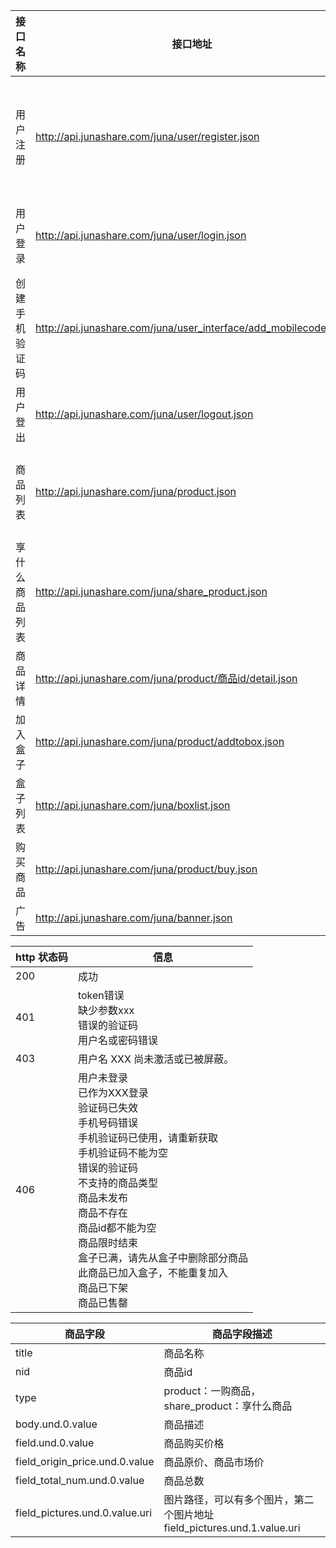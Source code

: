 | 接口名称        | 接口地址           | 接口参数  |接口方式|header|status code|
| ------------- |-------------| -----|----|----|-----|
| 用户注册      | http://api.junashare.com/juna/user/register.json | name:手机号，pass：密码，code：手机验证码 |post|X-CSRF-Token:XXX，token的值来自于 http://api.junashare.com/services/session/token|401,406,200|
| 用户登录      |http://api.junashare.com/juna/user/login.json      |name:手机号，pass:密码 |post|X-CSRF-Token:XXX，token的值来自于 http://api.junashare.com/services/session/token|401,403,406,200|
| 创建手机验证码 | http://api.junashare.com/juna/user_interface/add_mobilecode.json |name：手机号|post|X-CSRF-Token:XXX，token的值来自于 http://api.junashare.com/services/session/token|401,406,200|
| 用户登出      | http://api.junashare.com/juna/user/logout.json | 无 |post|X-CSRF-Token:XXX，token的值来自于 http://api.junashare.com/services/session/token|401，406,200|
| 商品列表      | http://api.junashare.com/juna/product.json | page:页码 ,time：到限时结束的秒数|get|X-CSRF-Token:XXX，token的值来自于 http://api.junashare.com/services/session/token|401,200|
| 享什么商品列表      | http://api.junashare.com/juna/share_product.json | page:页码 ,time：到限时结束的秒数|get|X-CSRF-Token:XXX，token的值来自于 http://api.junashare.com/services/session/token|200|
| 商品详情      | http://api.junashare.com/juna/product/商品id/detail.json | 无 |get|X-CSRF-Token:XXX，token的值来自于 http://api.junashare.com/services/session/token|406,200，返回数据中product为商品信息，seller为商家信息|
| 加入盒子      | http://api.junashare.com/juna/product/addtobox.json | nid：商品id |post|X-CSRF-Token:XXX，token的值来自于 http://api.junashare.com/services/session/token|403,406,200|
| 盒子列表      | http://api.junashare.com/juna/boxlist.json | 无 |post|X-CSRF-Token:XXX，token的值来自于 http://api.junashare.com/services/session/token|403,,200|
| 购买商品      | http://api.junashare.com/juna/product/buy.json | nid：商品id |post|X-CSRF-Token:XXX，token的值来自于 http://api.junashare.com/services/session/token|403,406,200|
| 广告      | http://api.junashare.com/juna/banner.json |无 |post|X-CSRF-Token:XXX，token的值来自于 http://api.junashare.com/services/session/token|200|



|http 状态码|信息|
|----------|---|
|200|成功|
|401|token错误<br/>缺少参数xxx<br/>错误的验证码<br/>用户名或密码错误|
|403|用户名 XXX 尚未激活或已被屏蔽。|用户未登录
|406|用户未登录<br/>已作为XXX登录<br/>验证码已失效<br/>手机号码错误<br/>手机验证码已使用，请重新获取<br/>手机验证码不能为空<br/>错误的验证码<br/>不支持的商品类型<br/>商品未发布<br/>商品不存在<br/>商品id都不能为空<br/>商品限时结束<br/>盒子已满，请先从盒子中删除部分商品<br/>此商品已加入盒子，不能重复加入<br/>商品已下架<br/>商品已售罄|

|商品字段|商品字段描述|
|------|-----|
|title|商品名称|
|nid|商品id|
|type|product：一购商品，share_product：享什么商品|
|body.und.0.value|商品描述|
|field.und.0.value|商品购买价格|
|field_origin_price.und.0.value|商品原价、商品市场价|
|field_total_num.und.0.value|商品总数|
|field_pictures.und.0.value.uri|图片路径，可以有多个图片，第二个图片地址field_pictures.und.1.value.uri|